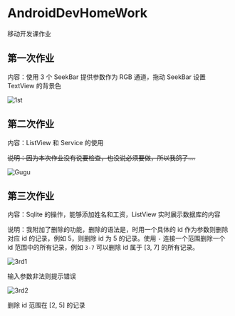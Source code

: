 # AndroidDevHomeWork
移动开发课作业

## 第一次作业
内容：使用 3 个 SeekBar 提供参数作为 RGB 通道，拖动 SeekBar 设置 TextView 的背景色



![1st](https://res.cloudinary.com/evidence0john/image/upload/v1538146154/ADHW/%E5%BE%AE%E4%BF%A1%E5%9B%BE%E7%89%87_20180928224826.png)

## 第二次作业
内容：ListView 和 Service 的使用

~~说明：因为本次作业没有说要检查，也没说必须要做，所以我鸽了....~~

![Gugu](https://res.cloudinary.com/evidence0john/image/upload/v1538146418/ADHW/timg.jpg)

## 第三次作业
内容：Sqlite 的操作，能够添加姓名和工资，ListView 实时展示数据库的内容

说明：我附加了删除的功能，删除的语法是，时用一个具体的 id 作为参数则删除对应 id 的记录，例如 5，则删除 id 为 5 的记录。使用 `-` 连接一个范围删除一个 id 范围中的所有记录，例如 `3-7` 可以删除 id 属于 [3, 7] 的所有记录。

![3rd1](https://res.cloudinary.com/evidence0john/image/upload/v1538146145/ADHW/%E5%BE%AE%E4%BF%A1%E5%9B%BE%E7%89%87_20180928224808.png)

输入参数非法则提示错误

![3rd2](https://res.cloudinary.com/evidence0john/image/upload/v1538146144/ADHW/%E5%BE%AE%E4%BF%A1%E5%9B%BE%E7%89%87_20180928224818.png)

删除 id 范围在 [2, 5] 的记录